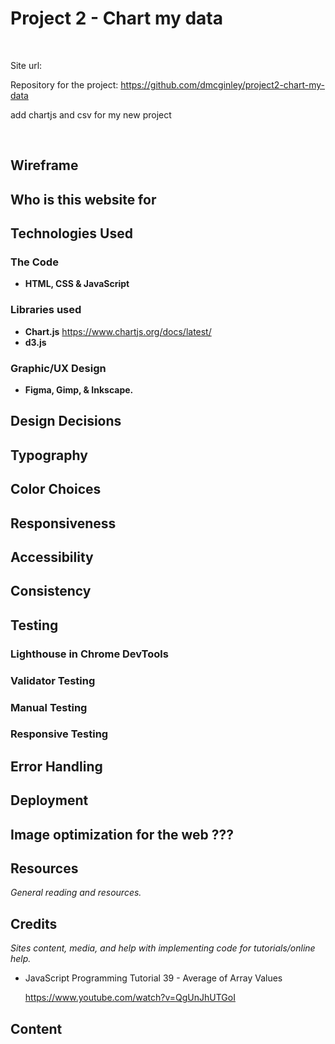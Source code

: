 # Project 2 - Chart my data
<p>&nbsp;</p>

Site url:

Repository for the project: https://github.com/dmcginley/project2-chart-my-data

add chartjs and csv for my new project

<p>&nbsp;</p>

## Wireframe

## Who is this website for


## Technologies Used
### The Code
* **HTML, CSS & JavaScript**

### Libraries used
- **Chart.js** https://www.chartjs.org/docs/latest/
- **d3.js**

### Graphic/UX Design
* **Figma, Gimp, & Inkscape.**

## Design Decisions

## Typography

## Color Choices

## Responsiveness

## Accessibility

## Consistency

## Testing

### Lighthouse in Chrome DevTools

### Validator Testing

### Manual Testing

### Responsive Testing

## Error Handling

## Deployment

## Image optimization for the web ???

## Resources
*General reading and resources.*

## Credits
*Sites content, media, and help with implementing code for tutorials/online help.*

- JavaScript Programming Tutorial 39 - Average of Array Values

    https://www.youtube.com/watch?v=QgUnJhUTGoI


## Content
